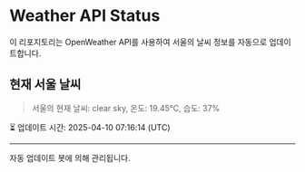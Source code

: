 
# Weather API Status

이 리포지토리는 OpenWeather API를 사용하여 서울의 날씨 정보를 자동으로 업데이트합니다.

## 현재 서울 날씨
> 서울의 현재 날씨: clear sky, 온도: 19.45°C, 습도: 37%

⏳ 업데이트 시간: 2025-04-10 07:16:14 (UTC)

---
자동 업데이트 봇에 의해 관리됩니다.
